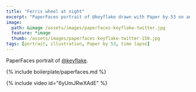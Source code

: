 ```yaml
---
title: "Ferris wheel at night"
excerpt: "PaperFaces portrait of @keyflake drawn with Paper by 53 on an iPad."
image: 
  path: &image /assets/images/paperfaces-keyflake-twitter.jpg 
  feature: *image
  thumb: /assets/images/paperfaces-keyflake-twitter-150.jpg
tags: [portrait, illustration, Paper by 53, time lapse]
---
```


PaperFaces portrait of [@keyflake](http://twitter.com/keyflake).

{% include boilerplate/paperfaces.md %}

{% include video id="6yUmJRwXAdE" %}
